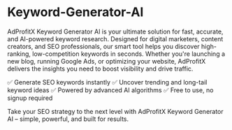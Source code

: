 # Keyword-Generator-AI
AdProfitX Keyword Generator AI is your ultimate solution for fast, accurate, and AI-powered keyword research. Designed for digital marketers, content creators, and SEO professionals, our smart tool helps you discover high-ranking, low-competition keywords in seconds. Whether you're launching a new blog, running Google Ads, or optimizing your website, AdProfitX delivers the insights you need to boost visibility and drive traffic.

✅ Generate SEO keywords instantly
✅ Uncover trending and long-tail keyword ideas
✅ Powered by advanced AI algorithms
✅ Free to use, no signup required

Take your SEO strategy to the next level with AdProfitX Keyword Generator AI – simple, powerful, and built for results.
